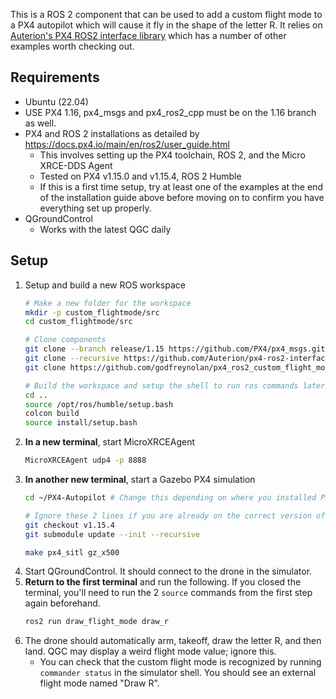 This is a ROS 2 component that can be used to add a custom flight mode to a PX4 autopilot which will cause it fly in the shape of the letter R. It relies on [Auterion's PX4 ROS2 interface library](https://github.com/Auterion/px4-ros2-interface-lib) which has a number of other examples worth checking out.

## Requirements 
- Ubuntu (22.04)
- USE PX4 1.16, px4_msgs and px4_ros2_cpp must be on the 1.16 branch as well.
- PX4 and ROS 2 installations as detailed by https://docs.px4.io/main/en/ros2/user_guide.html 
    - This involves setting up the PX4 toolchain, ROS 2, and the Micro XRCE-DDS Agent 
    - Tested on PX4 v1.15.0 and v1.15.4, ROS 2 Humble
    - If this is a first time setup, try at least one of the examples at the end of the installation guide above before moving on to confirm you have everything set up properly.
- QGroundControl
    - Works with the latest QGC daily 

## Setup
1. Setup and build a new ROS workspace
    ```bash
    # Make a new folder for the workspace
    mkdir -p custom_flightmode/src
    cd custom_flightmode/src

    # Clone components
    git clone --branch release/1.15 https://github.com/PX4/px4_msgs.git
    git clone --recursive https://github.com/Auterion/px4-ros2-interface-lib.git
    git clone https://github.com/godfreynolan/px4_ros2_custom_flight_mode.git

    # Build the workspace and setup the shell to run ros commands later
    cd ..
    source /opt/ros/humble/setup.bash
    colcon build
    source install/setup.bash
    ```
2. **In a new terminal**, start MicroXRCEAgent
    ```bash
    MicroXRCEAgent udp4 -p 8888
    ```
3. **In another new terminal**, start a Gazebo PX4 simulation
    ```bash
    cd ~/PX4-Autopilot # Change this depending on where you installed PX4
    
    # Ignore these 2 lines if you are already on the correct version of PX4
    git checkout v1.15.4
    git submodule update --init --recursive

    make px4_sitl gz_x500
    ```
4. Start QGroundControl. It should connect to the drone in the simulator.
5. **Return to the first terminal** and run the following. If you closed the terminal, you'll need to run the 2 `source` commands from the first step again beforehand.
    ```bash
    ros2 run draw_flight_mode draw_r
    ```
6. The drone should automatically arm, takeoff, draw the letter R, and then land. QGC may display a weird flight mode value; ignore this.
    - You can check that the custom flight mode is recognized by running `commander status` in the simulator shell. You should see an external flight mode named "Draw R".
